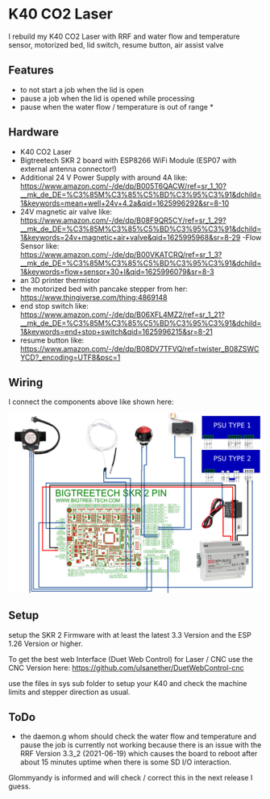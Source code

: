 # K40 CO2 Laser

I rebuild my K40 CO2 Laser with RRF and water flow and temperature sensor, motorized bed, lid switch, resume button, air assist valve

## Features
 - to not start a job when the lid is open
 - pause a job when the lid is opened while processing
 - pause when the water flow / temperature is out of range *

## Hardware

 - K40 CO2 Laser
 - Bigtreetech SKR 2 board with ESP8266 WiFi Module (ESP07 with external antenna connector!)
 - Additional 24 V Power Supply with around 4A like: https://www.amazon.com/-/de/dp/B005T6QACW/ref=sr_1_10?__mk_de_DE=%C3%85M%C3%85%C5%BD%C3%95%C3%91&dchild=1&keywords=mean+well+24v+4.2a&qid=1625996292&sr=8-10
 - 24V magnetic air valve like: https://www.amazon.com/-/de/dp/B08F9QR5CY/ref=sr_1_29?__mk_de_DE=%C3%85M%C3%85%C5%BD%C3%95%C3%91&dchild=1&keywords=24v+magnetic+air+valve&qid=1625995968&sr=8-29
  -Flow Sensor like: https://www.amazon.com/-/de/dp/B00VKATCRQ/ref=sr_1_3?__mk_de_DE=%C3%85M%C3%85%C5%BD%C3%95%C3%91&dchild=1&keywords=flow+sensor+30+l&qid=1625996079&sr=8-3
  - an 3D printer thermistor
  - the motorized bed with pancake stepper from her: https://www.thingiverse.com/thing:4869148
  - end stop switch like: https://www.amazon.com/-/de/dp/B06XFL4MZ2/ref=sr_1_21?__mk_de_DE=%C3%85M%C3%85%C5%BD%C3%95%C3%91&dchild=1&keywords=end+stop+switch&qid=1625996215&sr=8-21
  - resume button like: https://www.amazon.com/-/de/dp/B08DV7TFVQ/ref=twister_B08ZSWCYCD?_encoding=UTF8&psc=1

## Wiring

I connect the components above like shown here:

![wiring](img/wiring-diagram.png)

## Setup

setup the SKR 2 Firmware with at least the latest 3.3 Version and the ESP 1.26 Version or higher.

To get the best web Interface (Duet Web Control) for Laser / CNC use the CNC Version here:
https://github.com/ulsanether/DuetWebControl-cnc

use the files in sys sub folder to setup your K40 and check the machine limits and stepper direction as usual.

## ToDo

* the daemon.g whom should check the water flow and temperature and pause the job is currently not working because there is an issue with the RRF Version 3.3_2 (2021-06-19) which causes the board to reboot after about 15 minutes uptime when there is some SD I/O interaction.

Glommyandy is informed and will check / correct this in the next release I guess.